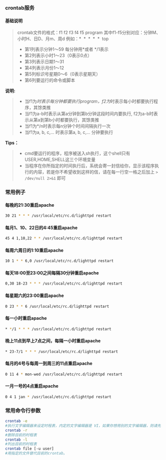 ### crontab服务
#### 基础说明
> crontab文件的格式：f1 f2 f3 f4 f5 program
> 其中f1-f5分别对应：分钟M、小时H、日D、月m、周d
> 例如：*  *  *  *  *  top
> - 第1列表示分钟1～59 每分钟用*或者 */1表示
> - 第2列表示小时1～23（0表示0点）
> - 第3列表示日期1～31
> - 第4列表示月份1～12
> - 第5列标识号星期0～6（0表示星期天）
> - 第6列要运行的命令或脚本
> 
**说明:** 
> - 当f1为*时表示每分钟都要执行program，f2为*时表示每小时都要执行程序，其馀类推
> - 当f1为a-b时表示从第a分钟到第b分钟这段时间内要执行, f2为a-b时表示从第a到第b小时都要执行，其馀类推
> - 当f1为*/n时表示每n分钟个时间间隔执行一次
> - 当f1为a, b, c,... 时表示第a, b, c,... 分钟要执行
> 
**Tips：** 
> - cmd要运行的程序，程序被送入sh执行，这个shell只有USER,HOME,SHELL这三个环境变量
> - 当程序在你所指定的时间执行后，系统会寄一封信给你，显示该程序执行的内容，若是你不希望收到这样的信，请在每一行空一格之后加上 `> /dev/null 2>&1` 即可

### 常用例子
#### 每晚的21:30重启apache
```bash
30 21 * * * /usr/local/etc/rc.d/lighttpd restart
```
#### 每月1、10、22日的4:45重启apache
```bash
45 4 1,10,22 * * /usr/local/etc/rc.d/lighttpd restart
```
#### 每周六周日的1:10重启apache
```bash
10 1 * * 6,0 /usr/local/etc/rc.d/lighttpd restart
```
#### 每天18:00至23:00之间每隔30分钟重启apache
```bash
0,30 18-23 * * * /usr/local/etc/rc.d/lighttpd restart
```
#### 每星期六的23:00重启apache
```bash
0 23 * * 6 /usr/local/etc/rc.d/lighttpd restart
```
#### 每一小时重启apache
```bash
* */1 * * * /usr/local/etc/rc.d/lighttpd restart
```
#### 晚上11点到早上7点之间，每隔一小时重启apache
```bash
* 23-7/1 * * * /usr/local/etc/rc.d/lighttpd restart
```
#### 每月的4号与每周一到周三的11点重启apache
```bash
0 11 4 * mon-wed /usr/local/etc/rc.d/lighttpd restart
```
#### 一月一号的4点重启apache
```bash
0 4 1 jan * /usr/local/etc/rc.d/lighttpd restart
```


### 常用命令行参数
```bash
crontab -e
#执行文字编辑器来设定时程表，内定的文字编辑器是 VI，如果你想用别的文字编辑器，则请先设定 VISUAL 环境变数来指定使用那个文字编辑器(比如说 setenv VISUAL joe)
crontab -r
#删除目前的时程表
crontab -l
#列出目前的时程表
crontab file [-u user]
#用指定的文件替代目前的crontab。
```


